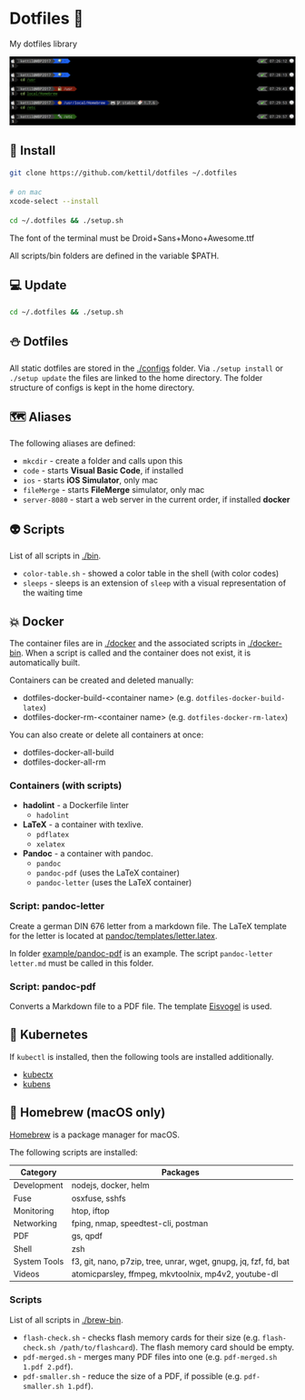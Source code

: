 # Dotfiles 🎃

My dotfiles library

![zsh example](./files/example.jpg)

## 🎯 Install

```bash
git clone https://github.com/kettil/dotfiles ~/.dotfiles

# on mac
xcode-select --install

cd ~/.dotfiles && ./setup.sh
```

The font of the terminal must be Droid+Sans+Mono+Awesome.ttf

All scripts/bin folders are defined in the variable \$PATH.

## 💻 Update

```bash
cd ~/.dotfiles && ./setup.sh
```

## ⛄ Dotfiles

All static dotfiles are stored in the [./configs](./configs) folder. Via `./setup install` or `./setup update` the files are linked to the home directory. The folder structure of configs is kept in the home directory.

## 🗺 Aliases

The following aliases are defined:

- `mkcdir` - create a folder and calls upon this
- `code` - starts **Visual Basic Code**, if installed
- `ios` - starts **iOS Simulator**, only mac
- `fileMerge` - starts **FileMerge** simulator, only mac
- `server-8080` - start a web server in the current order, if installed **docker**

## 👽 Scripts

List of all scripts in [./bin](./bin).

- `color-table.sh` - showed a color table in the shell (with color codes)
- `sleeps` - sleeps is an extension of `sleep` with a visual representation of the waiting time

## 💥 Docker

The container files are in [./docker](./docker) and the associated scripts in [./docker-bin](./docker-bin).
When a script is called and the container does not exist, it is automatically built.

Containers can be created and deleted manually:

- dotfiles-docker-build-\<container name\> (e.g. `dotfiles-docker-build-latex`)
- dotfiles-docker-rm-\<container name\> (e.g. `dotfiles-docker-rm-latex`)

You can also create or delete all containers at once:

- dotfiles-docker-all-build
- dotfiles-docker-all-rm

### Containers (with scripts)

- **hadolint** - a Dockerfile linter
  - `hadolint`
- **LaTeX** - a container with texlive.
  - `pdflatex`
  - `xelatex`
- **Pandoc** - a container with pandoc.
  - `pandoc`
  - `pandoc-pdf` (uses the LaTeX container)
  - `pandoc-letter` (uses the LaTeX container)

### Script: pandoc-letter

Create a german DIN 676 letter from a markdown file.
The LaTeX template for the letter is located at [pandoc/templates/letter.latex](pandoc/templates/letter.latex).

In folder [example/pandoc-pdf](example/pandoc-pdf) is an example.
The script `pandoc-letter letter.md` must be called in this folder.

### Script: pandoc-pdf

Converts a Markdown file to a PDF file.
The template [Eisvogel](https://github.com/Wandmalfarbe/pandoc-latex-template) is used.

## 📡 Kubernetes

If `kubectl` is installed, then the following tools are installed additionally.

- [kubectx](https://github.com/ahmetb/kubectx#kubectx1)
- [kubens](https://github.com/ahmetb/kubectx#kubens1)

## 👻 Homebrew (macOS only)

[Homebrew](https://brew.sh) is a package manager for macOS.

The following scripts are installed:

| Category     | Packages                                                         |
| ------------ | ---------------------------------------------------------------- |
| Development  | nodejs, docker, helm                                             |
| Fuse         | osxfuse, sshfs                                                   |
| Monitoring   | htop, iftop                                                      |
| Networking   | fping, nmap, speedtest-cli, postman                              |
| PDF          | gs, qpdf                                                         |
| Shell        | zsh                                                              |
| System Tools | f3, git, nano, p7zip, tree, unrar, wget, gnupg, jq, fzf, fd, bat |
| Videos       | atomicparsley, ffmpeg, mkvtoolnix, mp4v2, youtube-dl             |

### Scripts

List of all scripts in [./brew-bin](./brew-bin).

- `flash-check.sh` - checks flash memory cards for their size (e.g. `flash-check.sh /path/to/flashcard`). The flash memory card should be empty.
- `pdf-merged.sh` - merges many PDF files into one (e.g. `pdf-merged.sh 1.pdf 2.pdf`).
- `pdf-smaller.sh` - reduce the size of a PDF, if possible (e.g. `pdf-smaller.sh 1.pdf`).

